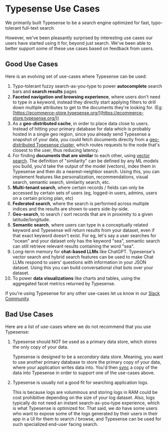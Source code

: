 # Typesense Use Cases

We primarily built Typesense to be a search engine optimized for fast, typo-tolerant full-text search. 

However, we've been pleasantly surprised by interesting use cases our users have started using it for, beyond just search.
We've been able to better support some of these use cases based on feedback from users. 

## Good Use Cases

Here is an evolving set of use-cases where Typesense can be used:

1. Typo-tolerant fuzzy search-as-you-type to power **autocomplete** search bars and **search results** pages
2. **Faceted navigation and browsing experience**, where users don't need to type in a keyword, instead they directly start applying filters to drill down multiple attributes to get to the documents they're looking for. (Eg: [https://ecommerce-store.typesense.org/](https://ecommerce-store.typesense.org/))
3. As a **geo-distributed cache**, in order to place data close to users. Instead of hitting your primary database for data which is probably hosted in a single geo region, since you already send Typesense a snapshot of your data, you could fetch documents directly from a [geo-distributed Typesense cluster](../guide/typesense-cloud/search-delivery-network.md), which routes requests to the node that's closest to the user, thus reducing latency.
4. For finding **documents that are similar** to each other, using [vector search](https://github.com/typesense/typesense/issues/207#issuecomment-1284501703). The definition of "similarity" can be defined by any ML models you build, you'd take the output of the model (vectors), index them in Typesense and then do a nearest-neighbor search.
   Using this, you can implement features like personalization, recommendations, visual search, semantic search, similarity search, etc.
5. **Multi-tenant search**, where certain records / fields can only be accessed by certain sets of users (eg, logged-in users, admins, users on a certain pricing plan, etc)
6. **Federated search**, where the search is performed across multiple indices and the results are shown to users side-by-side.
7. **Geo-search**, to search / sort records that are in proximity to a given latitude/longitude.
8. **Semantic search**, where users can type in a conceptually related keyword and Typesense will return results from your dataset, even if that exact keyword doesn't exist. For eg, let's say a user searches for "ocean" and your dataset only has the keyword "sea", semantic search can still retrieve relevant results containing the word "sea".
9. Long-term memory for **chat-based LLMs** like ChatGPT. Typesense's vector search and hybrid search features can be used to make Chat LLMs respond to users' questions with information in your JSON dataset. Using this you can build conversational chat bots over your dataset.
10. To power **data visualizations** like charts and tables, using the aggregated facet metrics returned by Typesense.


If you're using Typesense for any other use-cases let us know in our [Slack Community](https://join.slack.com/t/typesense-community/shared_invite/zt-mx4nbsbn-AuOL89O7iBtvkz136egSJg)

## Bad Use Cases

Here are a list of use-cases where we do not recommend that you use Typesense:

1. Typesense should NOT be used as a primary data store, which stores the only copy of your data.
 
   Typesense is designed to be a _secondary_ data store. 
   Meaning, you want to use another primary database to store the primary copy of your data, where your application writes data into.
   You'd then [sync](../guide/syncing-data-into-typesense.md) a copy of the data into Typesense in order to support one of the use-cases above.

2. Typesense is usually not a good fit for searching application logs.

   This is because logs are voluminous and storing logs in RAM could be cost prohibitive depending on the size of your log dataset. 
   Also, logs typically do not need an instant search-as-you-type experience, which is what Typesense is optimized for.
   That said, we do have some users who want to expose some of the logs generated by their users in their app in a UI for them to search / browse, and Typesense can be used for such specialized end-user facing search.
